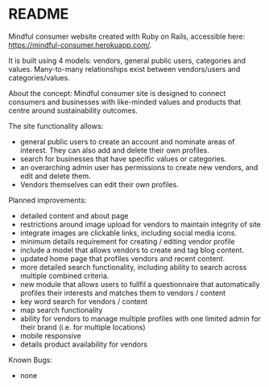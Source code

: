 # README

Mindful consumer website created with Ruby on Rails, accessible here: https://mindful-consumer.herokuapp.com/.

It is built using 4 models: vendors, general public users, categories and values. Many-to-many relationships exist between vendors/users and categories/values.

About the concept:
Mindful consumer site is designed to connect consumers and businesses with like-minded values and products that centre around sustainability outcomes.

The site functionality allows:
* general public users to create an account and nominate areas of interest. They can also add and delete their own profiles.
* search for businesses that have specific values or categories.
* an overarching admin user has permissions to create new vendors, and edit and delete them.
* Vendors themselves can edit their own profiles.

Planned improvements:
* detailed content and about page
* restrictions around image upload for vendors to maintain integrity of site
* integrate images are clickable links, including social media icons.
* minimum details requirement for creating / editing vendor profile
* include a model that allows vendors to create and tag blog content.
* updated home page that profiles vendors and recent content.
* more detailed search functionality, including ability to search across multiple combined criteria.
* new module that allows users to fullfil a questionnaire that automatically profiles their interests and matches them to vendors / content
* key word search for vendors / content
* map search functionality
* ability for vendors to manage multiple profiles with one limited admin for their brand (i.e. for multiple locations)
* mobile responsive
* details product availability for vendors

Known Bugs:
* none
